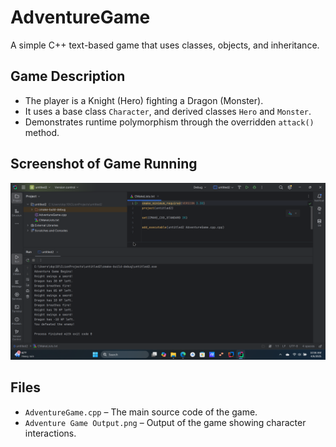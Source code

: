 # AdventureGame

A simple C++ text-based game that uses classes, objects, and inheritance.

## Game Description
- The player is a Knight (Hero) fighting a Dragon (Monster).
- It uses a base class `Character`, and derived classes `Hero` and `Monster`.
- Demonstrates runtime polymorphism through the overridden `attack()` method.

## Screenshot of Game Running

![Screenshot](Adventure%20Game%20Output.png)

## Files
- `AdventureGame.cpp` – The main source code of the game.
- `Adventure Game Output.png` – Output of the game showing character interactions.
